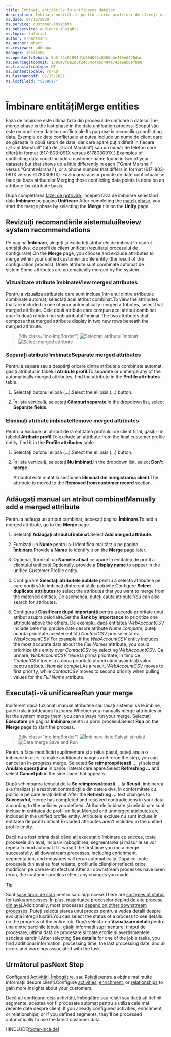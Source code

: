 ```yaml
---
title: Îmbinați entitățile în unificarea datelor
description: Îmbinați entitățile pentru a crea profiluri de clienți unificate.
ms.date: 04/16/2020
ms.service: customer-insights
ms.subservice: audience-insights
ms.topic: tutorial
author: m-hartmann
ms.author: mhart
ms.reviewer: adkuppa
manager: shellyha
ms.openlocfilehash: 5d5ff4c6f091d1b50d0f6c8366bbe4f0e6428dac
ms.sourcegitcommit: 139548f8a2d0f24d54c4a6c404a743eeeb8ef8e0
ms.translationtype: HT
ms.contentlocale: ro-RO
ms.lasthandoff: 02/15/2021
ms.locfileid: "5268517"
---
```

# <a name="merge-entities"></a><span data-ttu-id="616ab-103">Îmbinare entități</span><span class="sxs-lookup"><span data-stu-id="616ab-103">Merge entities</span></span>

<span data-ttu-id="616ab-104">Faza de îmbinare este ultima fază din procesul de unificare a datelor.</span><span class="sxs-lookup"><span data-stu-id="616ab-104">The merge phase is the last phase in the data unification process.</span></span> <span data-ttu-id="616ab-105">Scopul său este reconcilierea datelor conflictuale.</span><span class="sxs-lookup"><span data-stu-id="616ab-105">Its purpose is reconciling conflicting data.</span></span> <span data-ttu-id="616ab-106">Exemple de date conflictuale ar putea include un nume de client care se găsește în două seturi de date, dar care apare puțin diferit în fiecare („Grant Marshall” față de „Grant Marshal”) sau un număr de telefon care diferă în format (617-803-091X versus 617803091X ).</span><span class="sxs-lookup"><span data-stu-id="616ab-106">Examples of conflicting data could include a customer name found in two of your datasets but that shows up a little differently in each ("Grant Marshall" versus "Grant Marshal"), or a phone number that differs in format (617-803-091X versus 617803091X).</span></span> <span data-ttu-id="616ab-107">Fuzionarea acelor puncte de date conflictuale se face pe baza atributelor.</span><span class="sxs-lookup"><span data-stu-id="616ab-107">Merging those conflicting data points is done on an attribute-by-attribute basis.</span></span>

<span data-ttu-id="616ab-108">După completarea [fazei de potrivire](match-entities.md), începeți faza de îmbinare selectând dala **Îmbinare** pe pagina **Unificare**.</span><span class="sxs-lookup"><span data-stu-id="616ab-108">After completing the [match phase](match-entities.md), you start the merge phase by selecting the **Merge** tile on the **Unify** page.</span></span>

## <a name="review-system-recommendations"></a><span data-ttu-id="616ab-109">Revizuiți recomandările sistemului</span><span class="sxs-lookup"><span data-stu-id="616ab-109">Review system recommendations</span></span>

<span data-ttu-id="616ab-110">Pe pagina **Îmbinare**, alegeți și excludeți atributele de îmbinat în cadrul entității dvs. de profil de client unificat (rezultatul procesului de configurare).</span><span class="sxs-lookup"><span data-stu-id="616ab-110">On the **Merge** page, you choose and exclude attributes to merge within your unified customer profile entity (the result of the configuration process).</span></span> <span data-ttu-id="616ab-111">Unele atribute sunt combinate automat de sistem.</span><span class="sxs-lookup"><span data-stu-id="616ab-111">Some attributes are automatically merged by the system.</span></span>

### <a name="view-merged-attributes"></a><span data-ttu-id="616ab-112">Vizualizare atribute îmbinate</span><span class="sxs-lookup"><span data-stu-id="616ab-112">View merged attributes</span></span>

<span data-ttu-id="616ab-113">Pentru a vizualiza atributele care sunt incluse într-unul dintre atributele combinate automat, selectați acel atribut combinat.</span><span class="sxs-lookup"><span data-stu-id="616ab-113">To view the attributes that are included in one of your automatically merged attributes, select that merged attribute.</span></span> <span data-ttu-id="616ab-114">Cele două atribute care compun acel atribut combinat apar în două rânduri noi sub atributul îmbinat.</span><span class="sxs-lookup"><span data-stu-id="616ab-114">The two attributes that compose that merged attribute display in two new rows beneath the merged attribute.</span></span>

> [!div class="mx-imgBorder"]
> <span data-ttu-id="616ab-115">![Selectați atributul îmbinat](media/configure-data-merge-profile-attributes.png "Selectați atributul îmbinat")</span><span class="sxs-lookup"><span data-stu-id="616ab-115">![Select merged attribute](media/configure-data-merge-profile-attributes.png "Select merged attribute")</span></span>

### <a name="separate-merged-attributes"></a><span data-ttu-id="616ab-116">Separați atribute îmbinate</span><span class="sxs-lookup"><span data-stu-id="616ab-116">Separate merged attributes</span></span>

<span data-ttu-id="616ab-117">Pentru a separa sau a despărți oricare dintre atributele combinate automat, găsiți atributul în tabelul **Atribute profil**.</span><span class="sxs-lookup"><span data-stu-id="616ab-117">To separate or unmerge any of the automatically merged attributes, find the attribute in the **Profile attributes** table.</span></span>

1. <span data-ttu-id="616ab-118">Selectați butonul elipsă (...).</span><span class="sxs-lookup"><span data-stu-id="616ab-118">Select the ellipsis (...) button.</span></span>
  
2. <span data-ttu-id="616ab-119">În lista verticală, selectați **Câmpuri separate**.</span><span class="sxs-lookup"><span data-stu-id="616ab-119">In the dropdown list, select **Separate fields**.</span></span>

### <a name="remove-merged-attributes"></a><span data-ttu-id="616ab-120">Eliminați atribute îmbinate</span><span class="sxs-lookup"><span data-stu-id="616ab-120">Remove merged attributes</span></span>

<span data-ttu-id="616ab-121">Pentru a exclude un atribut de la entitatea profilului de client final, găsiți-l în tabelul **Atribute profil**.</span><span class="sxs-lookup"><span data-stu-id="616ab-121">To exclude an attribute from the final customer profile entity, find it in the **Profile attributes** table.</span></span>

1. <span data-ttu-id="616ab-122">Selectați butonul elipsă (...).</span><span class="sxs-lookup"><span data-stu-id="616ab-122">Select the ellipsis (...) button.</span></span>
  
2. <span data-ttu-id="616ab-123">În lista verticală, selectați **Nu îmbinați**.</span><span class="sxs-lookup"><span data-stu-id="616ab-123">In the dropdown list, select **Don't merge**.</span></span>

   <span data-ttu-id="616ab-124">Atributul este mutat la secțiunea **Eliminat din înregistrarea client**.</span><span class="sxs-lookup"><span data-stu-id="616ab-124">The attribute is moved to the **Removed from customer record** section.</span></span>

## <a name="manually-add-a-merged-attribute"></a><span data-ttu-id="616ab-125">Adăugați manual un atribut combinat</span><span class="sxs-lookup"><span data-stu-id="616ab-125">Manually add a merged attribute</span></span>

<span data-ttu-id="616ab-126">Pentru a adăuga un atribut combinat, accesați pagina **Îmbinare**.</span><span class="sxs-lookup"><span data-stu-id="616ab-126">To add a merged attribute, go to the **Merge** page.</span></span>

1. <span data-ttu-id="616ab-127">Selectați **Adăugați atributul îmbinat**.</span><span class="sxs-lookup"><span data-stu-id="616ab-127">Select **Add merged attribute**.</span></span>

2. <span data-ttu-id="616ab-128">Furnizați un **Nume** pentru a-l identifica mai târziu pe pagina **Îmbinare**.</span><span class="sxs-lookup"><span data-stu-id="616ab-128">Provide a **Name** to identify it on the **Merge** page later.</span></span>

3. <span data-ttu-id="616ab-129">Opțional, furnizați un **Numele afișat** ce apare în entitatea de profil a clientului unificată.</span><span class="sxs-lookup"><span data-stu-id="616ab-129">Optionally, provide a **Display name** to appear in the unified Customer Profile entity.</span></span>

4. <span data-ttu-id="616ab-130">Configurare **Selectați atributele dublate** pentru a selecta atributele pe care doriți să le îmbinați dintre entitățile potrivite.</span><span class="sxs-lookup"><span data-stu-id="616ab-130">Configure **Select duplicate attributes** to select the attributes that you want to merge from the matched entities.</span></span> <span data-ttu-id="616ab-131">De asemenea, puteți căuta atribute.</span><span class="sxs-lookup"><span data-stu-id="616ab-131">You can also search for attributes.</span></span>

5. <span data-ttu-id="616ab-132">Configurați **Clasificare după importanță** pentru a acorda prioritate unui atribut asupra celorlalte.</span><span class="sxs-lookup"><span data-stu-id="616ab-132">Set the **Rank by importance** to prioritize one attribute above the others.</span></span> <span data-ttu-id="616ab-133">De exemplu, dacă entitatea *WebAccountCSV* include cele mai precise date despre atribute *Nume complete*, puteți acorda prioritate acestei entități *ContactCSV* prin selectarea *WebAccountCSV*.</span><span class="sxs-lookup"><span data-stu-id="616ab-133">For example, if the *WebAccountCSV* entity includes the most accurate data about the *Full Names* attribute, you could prioritize this entity over *ContactCSV* by selecting *WebAccountCSV*.</span></span> <span data-ttu-id="616ab-134">Ca urmare, *WebAccountCSV* trece la prima prioritate, în timp ce *ContactCSV* trece la a doua prioritate atunci când asamblați valori pentru atributul *Numele complet*.</span><span class="sxs-lookup"><span data-stu-id="616ab-134">As a result, *WebAccountCSV* moves to first priority, while *ContactCSV* moves to second priority when pulling values for the *Full Name* attribute.</span></span>

## <a name="run-your-merge"></a><span data-ttu-id="616ab-135">Executați-vă unificarea</span><span class="sxs-lookup"><span data-stu-id="616ab-135">Run your merge</span></span>

<span data-ttu-id="616ab-136">Indiferent dacă fuzionați manual atributele sau lăsați sistemul să le îmbine, puteți rula întotdeauna fuziunea.</span><span class="sxs-lookup"><span data-stu-id="616ab-136">Whether you manually merge attributes or let the system merge them, you can always run your merge.</span></span> <span data-ttu-id="616ab-137">Selectați **Executare** pe pagina **Îmbinare** pentru a porni procesul.</span><span class="sxs-lookup"><span data-stu-id="616ab-137">Select **Run** on the **Merge** page to start the process.</span></span>

> [!div class="mx-imgBorder"]
> <span data-ttu-id="616ab-138">![Îmbinare date Salvați și rulați](media/configure-data-merge-save-run.png "Îmbinare date Salvați și rulați")</span><span class="sxs-lookup"><span data-stu-id="616ab-138">![Data merge Save and Run](media/configure-data-merge-save-run.png "Data merge Save and Run")</span></span>

<span data-ttu-id="616ab-139">Pentru a face modificări suplimentare și a relua pasul, puteți anula o îmbinare în curs.</span><span class="sxs-lookup"><span data-stu-id="616ab-139">To make additional changes and rerun the step, you can cancel an in-progress merge.</span></span> <span data-ttu-id="616ab-140">Selectați **Se reîmprospătează ...** și selectați **Anulare operațiune** în panoul lateral care apare.</span><span class="sxs-lookup"><span data-stu-id="616ab-140">Select **Refreshing ...** and select **Cancel job**  in the side pane that appears.</span></span>

<span data-ttu-id="616ab-141">După schimbarea textului de la **Se reîmprospătează ...** la **Reușit**, îmbinarea s-a finalizat și a rezolvat contradicțiile din datele dvs. în conformitate cu politicile pe care le-ați definit.</span><span class="sxs-lookup"><span data-stu-id="616ab-141">After the **Refreshing ...** text changes to **Successful**, merge has completed and resolved contradictions in your data according to the policies you defined.</span></span> <span data-ttu-id="616ab-142">Atributele îmbinate și neîmbinate sunt incluse în entitatea de profil unificat.</span><span class="sxs-lookup"><span data-stu-id="616ab-142">Merged and unmerged attributes are included in the unified profile entity.</span></span> <span data-ttu-id="616ab-143">Atributele excluse nu sunt incluse în entitatea de profil unificat.</span><span class="sxs-lookup"><span data-stu-id="616ab-143">Excluded attributes aren't included in the unified profile entity.</span></span>

<span data-ttu-id="616ab-144">Dacă nu a fost prima dată când ați executat o îmbinare cu succes, toate procesele din aval, inclusiv îmbogățirea, segmentarea și măsurile se vor repeta în mod automat.</span><span class="sxs-lookup"><span data-stu-id="616ab-144">If it wasn't the first time you ran a merge successfully, all downstream processes, including enrichment, segmentation, and measures will rerun automatically.</span></span> <span data-ttu-id="616ab-145">După ce toate procesele din aval au fost reluate, profilurile clienților reflectă orice modificări pe care le-ați efectuat.</span><span class="sxs-lookup"><span data-stu-id="616ab-145">After all downstream processes have been rerun, the customer profiles reflect any changes you made.</span></span>

> [!TIP]
> <span data-ttu-id="616ab-146">Sunt [șase tipuri de stări](system.md#status-types) pentru sarcini/procese.</span><span class="sxs-lookup"><span data-stu-id="616ab-146">There are [six types of status](system.md#status-types) for tasks/processes.</span></span> <span data-ttu-id="616ab-147">În plus, majoritatea proceselor [depind de alte procese din aval](system.md#refresh-policies).</span><span class="sxs-lookup"><span data-stu-id="616ab-147">Additionally, most processes [depend on other downstream processes](system.md#refresh-policies).</span></span> <span data-ttu-id="616ab-148">Puteți selecta starea unui proces pentru a vedea detalii despre evoluția întregii lucrări.</span><span class="sxs-lookup"><span data-stu-id="616ab-148">You can select the status of a process to see details on the progress of the entire job.</span></span> <span data-ttu-id="616ab-149">După selectarea **Vizualizare detalii** pentru una dintre sarcinile jobului, găsiți informații suplimentare: timpul de procesare, ultima dată de procesare și toate erorile și avertismentele asociate sarcinii.</span><span class="sxs-lookup"><span data-stu-id="616ab-149">After selecting **See details** for one of the job's tasks, you find additional information: processing time, the last processing date, and all errors and warnings associated with the task.</span></span>

## <a name="next-step"></a><span data-ttu-id="616ab-150">Următorul pas</span><span class="sxs-lookup"><span data-stu-id="616ab-150">Next Step</span></span>

<span data-ttu-id="616ab-151">Configurați [Activități](activities.md), [Îmbogățire](enrichment-microsoft-graph.md), sau [Relații](relationships.md) pentru a obține mai multe informații despre clienți.</span><span class="sxs-lookup"><span data-stu-id="616ab-151">Configure [activities](activities.md), [enrichment](enrichment-microsoft-graph.md), or [relationships](relationships.md) to gain more insights about your customers.</span></span>

<span data-ttu-id="616ab-152">Dacă ați configurat deja activități, îmbogățire sau relații sau dacă ați definit segmente, acestea vor fi procesate automat pentru a utiliza cele mai recente date despre clienți.</span><span class="sxs-lookup"><span data-stu-id="616ab-152">If you already configured activities, enrichment, or relationships, or if you defined segments, they'll be processed automatically to use the latest customer data.</span></span>




[!INCLUDE[footer-include](../includes/footer-banner.md)]